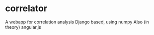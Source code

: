 correlator
==========

A webapp for correlation analysis
Django based, using numpy
Also (in theory) angular.js
